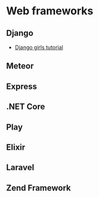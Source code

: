 # Web frameworks

## Django
- [Django girls tutorial]()

## Meteor

## Express

## .NET Core

## Play

## Elixir

## Laravel

## Zend Framework
